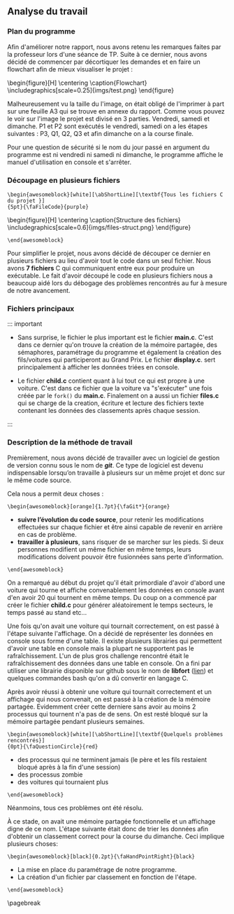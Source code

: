 Analyse du travail
------------------

### Plan du programme 

Afin d'améliorer notre rapport, nous avons retenu les remarques faites par la professeur lors d'une séance de TP. 
Suite à ce dernier, nous avons décidé de commencer par décortiquer les demandes et en faire un flowchart afin 
de mieux visualiser le projet : 

\begin{figure}[H]
\centering
\caption{Flowchart}
\includegraphics[scale=0.25]{imgs/test.png}
\end{figure}

Malheureusement vu la taille du l'image, on était obligé de l'imprimer à part sur une feuille A3 qui se trouve en annexe 
du rapport. Comme vous pouvez le voir sur l'image le projet est divisé en 3 parties. Vendredi, samedi et dimanche. 
P1 et P2 sont exécutés le vendredi, samedi on a les étapes suivantes : P3, Q1, Q2, Q3 et afin dimanche on a la course finale.

Pour une question de sécurité si le nom du jour passé en argument du programme est ni vendredi ni samedi ni dimanche, 
le programme affiche le manuel d'utilisation en console et s'arrêter. 
 
### Découpage en plusieurs fichiers 

```{=latex}
\begin{awesomeblock}[white][\abShortLine][\textbf{Tous les fichiers C du projet }] 
{5pt}{\faFileCode}{purple}
```

\begin{figure}[H]
\centering
\caption{Structure des fichiers}
\includegraphics[scale=0.6]{imgs/files-struct.png}
\end{figure}

```{=latex}
\end{awesomeblock}
```

Pour simplifier le projet, nous avons décidé de découper ce dernier en plusieurs fichiers au lieu d'avoir tout le code dans un 
seul fichier. Nous avons **7 fichiers** C qui communiquent entre eux pour produire un exécutable. Le fait d'avoir découpé le 
code en plusieurs fichiers nous a beaucoup aidé lors du débogage des problèmes rencontrés au fur à mesure de notre avancement.

### Fichiers principaux 

::: important

- Sans surprise, le fichier le plus important est le fichier **main.c**. C'est dans ce dernier qu'on trouve la création 
de la mémoire partagée, des sémaphores, paramétrage du programme et également la création des fils/voitures qui participeront 
au Grand Prix. Le fichier **display.c**. sert principalement à afficher les données triées en console. 

- Le fichier **child.c** contient quant à lui tout ce qui est propre à une voiture. C'est dans ce fichier que la voiture va "s'exécuter" 
une fois créée par le `fork()` du **main.c**. Finalement on a aussi un fichier **files.c** qui se charge de la creation, écriture 
et lecture des fichiers texte contenant les données des classements après chaque session. 

:::
 
### Description de la méthode de travail 

Premièrement, nous avons décidé de travailler avec un logiciel de gestion de version connu sous le nom de 
**_git_**. Ce type de logiciel est devenu indispensable lorsqu’on travaille à plusieurs sur un même projet et donc sur 
le même code source. 

Cela nous a permit deux choses : 

```{=latex}
\begin{awesomeblock}[orange]{1.7pt}{\faGit*}{orange} 
```

 - **suivre l’évolution du code source**, pour retenir les modifications effectuées sur chaque fichier et être 
   ainsi capable de revenir en arrière en cas de problème. 
 - **travailler à plusieurs**, sans risquer de se marcher sur les pieds. Si deux personnes modifient un même fichier en même 
   temps, leurs modifications doivent pouvoir être fusionnées sans perte d’information.
   
```{=latex}
\end{awesomeblock}
```

On a remarqué au début du projet qu'il était primordiale d'avoir d'abord une voiture qui tourne et affiche convenablement les données 
en console avant d'en avoir 20 qui tournent en même temps. Du coup on a commencé par créer le fichier **child.c** pour 
générer aléatoirement le temps secteurs, le temps passé au stand etc...

Une fois qu'on avait une voiture qui tournait correctement, on est passé à l'étape suivante l'affichage. On a décidé de 
représenter les données en console sous forme d'une table. Il existe plusieurs librairies qui permettent d'avoir une 
table en console mais la plupart ne supportent pas le rafraîchissement. L'un de plus gros challenge rencontré était le rafraîchissement 
des données dans une table en console. On a fini par utiliser une librairie disponible sur github sous le nom 
de **libfort** ([lien](https://github.com/seleznevae/libfort "github de libfort")) et quelques commandes bash qu'on a dû convertir 
en langage C.

Après avoir réussi à obtenir une voiture qui tournait correctement et un affichage qui nous convenait, on est passé 
à la création de la mémoire partagée. Evidemment créer cette derniere sans avoir au moins 2 processus qui tournent n'a pas de 
de sens. On est resté bloqué sur la mémoire partagée pendant plusieurs semaines. 

```{=latex}
\begin{awesomeblock}[white][\abShortLine][\textbf{Quelquels problèmes rencontrés}]
{0pt}{\faQuestionCircle}{red} 
```

* des processus qui ne terminent jamais (le père et les fils restaient bloqué après à la fin d'une session)
* des processus zombie
* des voitures qui tournaient plus

```{=latex}
\end{awesomeblock}
``` 

Néanmoins, tous ces problèmes ont été résolu. 

À ce stade, on avait une mémoire partagée fonctionnelle et un affichage digne de ce nom. L'étape suivante était donc de trier 
les données afin d'obtenir un classement correct pour la course du dimanche. Ceci implique plusieurs choses: 

```{=latex}
\begin{awesomeblock}[black]{0.2pt}{\faHandPointRight}{black}  
```

* La mise en place du paramétrage de notre programme.
* La création d'un fichier par classement en fonction de l'étape.  

```{=latex}
\end{awesomeblock}
```

\pagebreak